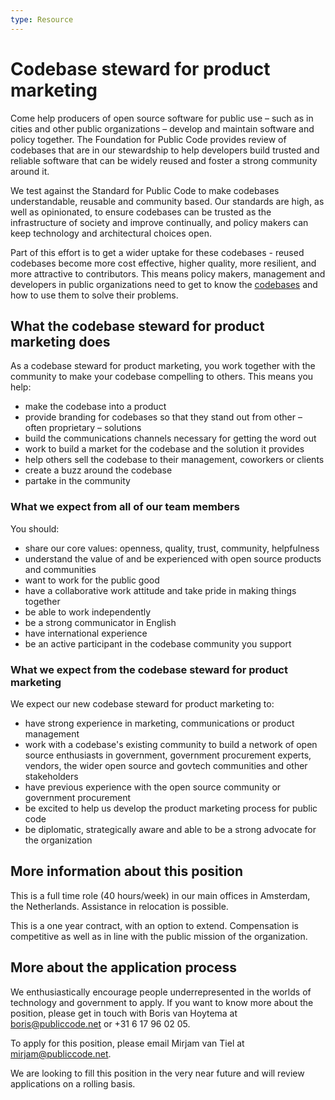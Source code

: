 ```yaml
---
type: Resource
---
```


# Codebase steward for product marketing

Come help producers of open source software for public use – such as in cities and other public organizations – develop and maintain software and policy together. The Foundation for Public Code provides review of codebases that are in our stewardship to help developers build trusted and reliable software that can be widely reused and foster a strong community around it.

We test against the Standard for Public Code to make codebases understandable, reusable and community based. Our standards are high, as well as opinionated, to ensure codebases can be trusted as the infrastructure of society and improve continually, and policy makers can keep technology and architectural choices open.

Part of this effort is to get a wider uptake for these codebases - reused codebases become more cost effective, higher quality, more resilient, and more attractive to contributors. This means policy makers, management and developers in public organizations need to get to know the [codebases](../glossary/codebase-definition.md) and how to use them to solve their problems.

## What the codebase steward for product marketing does

As a codebase steward for product marketing, you work together with the community to make your codebase compelling to others. This means you help:

* make the codebase into a product
* provide branding for codebases so that they stand out from other – often proprietary – solutions
* build the communications channels necessary for getting the word out
* work to build a market for the codebase and the solution it provides
* help others sell the codebase to their management, coworkers or clients
* create a buzz around the codebase
* partake in the community

### What we expect from all of our team members

You should:

* share our core values: openness, quality, trust, community, helpfulness
* understand the value of and be experienced with open source products and communities
* want to work for the public good
* have a collaborative work attitude and take pride in making things together
* be able to work independently
* be a strong communicator in English
* have international experience
* be an active participant in the codebase community you support

### What we expect from the codebase steward for product marketing

We expect our new codebase steward for product marketing to:

* have strong experience in marketing, communications or product management
* work with a codebase's existing community to build a network of open source enthusiasts in government, government procurement experts, vendors, the wider open source and govtech communities and other stakeholders
* have previous experience with the open source community or government procurement
* be excited to help us develop the product marketing process for public code
* be diplomatic, strategically aware and able to be a strong advocate for the organization

## More information about this position

This is a full time role (40 hours/week) in our main offices in Amsterdam, the Netherlands. Assistance in relocation is possible.

This is a one year contract, with an option to extend. Compensation is competitive as well as in line with the public mission of the organization.

## More about the application process

We enthusiastically encourage people underrepresented in the worlds of technology and government to apply.
If you want to know more about the position, please get in touch with Boris van Hoytema at boris@publiccode.net or +31 6 17 96 02 05.

To apply for this position, please email Mirjam van Tiel at mirjam@publiccode.net.

We are looking to fill this position in the very near future and will review applications on a rolling basis.
